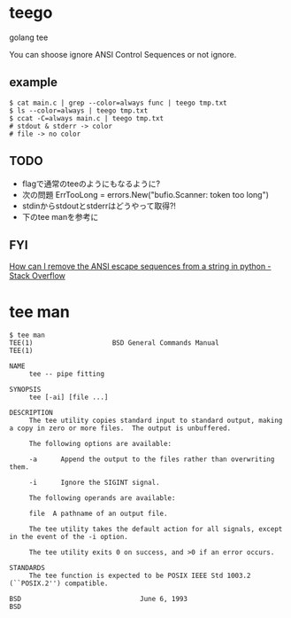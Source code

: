 # teego

golang tee

You can shoose ignore ANSI Control Sequences or not ignore.

## example
```
$ cat main.c | grep --color=always func | teego tmp.txt
$ ls --color=always | teego tmp.txt
$ ccat -C=always main.c | teego tmp.txt
# stdout & stderr -> color
# file -> no color
```

## TODO
* flagで通常のteeのようにもなるように?
* 次の問題 ErrTooLong         = errors.New("bufio.Scanner: token too long")
* stdinからstdoutとstderrはどうやって取得?!
* 下のtee manを参考に

## FYI
[How can I remove the ANSI escape sequences from a string in python - Stack Overflow]( http://stackoverflow.com/questions/14693701/how-can-i-remove-the-ansi-escape-sequences-from-a-string-in-python )

# tee man
```
$ tee man
TEE(1)                    BSD General Commands Manual                   TEE(1)

NAME
     tee -- pipe fitting

SYNOPSIS
     tee [-ai] [file ...]

DESCRIPTION
     The tee utility copies standard input to standard output, making a copy in zero or more files.  The output is unbuffered.

     The following options are available:

     -a      Append the output to the files rather than overwriting them.

     -i      Ignore the SIGINT signal.

     The following operands are available:

     file  A pathname of an output file.

     The tee utility takes the default action for all signals, except in the event of the -i option.

     The tee utility exits 0 on success, and >0 if an error occurs.

STANDARDS
     The tee function is expected to be POSIX IEEE Std 1003.2 (``POSIX.2'') compatible.

BSD                              June 6, 1993                              BSD
```

